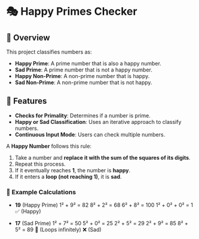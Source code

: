 # 🎭 Happy Primes Checker

## 📜 Overview
This project classifies numbers as:
- **Happy Prime**: A prime number that is also a happy number.
- **Sad Prime**: A prime number that is not a happy number.
- **Happy Non-Prime**: A non-prime number that is happy.
- **Sad Non-Prime**: A non-prime number that is not happy.

## 🎯 Features
- **Checks for Primality**: Determines if a number is prime.
- **Happy or Sad Classification**: Uses an iterative approach to classify numbers.
- **Continuous Input Mode**: Users can check multiple numbers.

A **Happy Number** follows this rule:
1. Take a number and **replace it with the sum of the squares of its digits**.
2. Repeat this process.
3. If it eventually reaches **1**, the number is **happy**.
4. If it enters a **loop (not reaching 1)**, it is **sad**.

### 🧮 Example Calculations
- **19** (Happy Prime)
1² + 9² = 82
8² + 2² = 68
6² + 8² = 100
1² + 0² + 0² = 1 ✅ (Happy)

- **17** (Sad Prime)
1² + 7² = 50
5² + 0² = 25
2² + 5² = 29
2² + 9² = 85
8² + 5² = 89 🔄 (Loops infinitely) ❌ (Sad)
